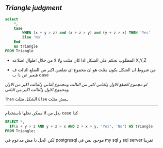 ## _Triangle judgment_ ##

``` sql
select 
    *,
    Case
        WHEN (x + y > z) and (x + z > y) and (y + z > x) THEN 'Yes'
        Else 'No'
    End
    as triangle
FROM Triangle
```
- المطلوب نحكم على الشكل اذا كان مثلث ولا لا من خلال اطوال اضلاعه X,Y,Z
  
- من شروط ان الشكل يكون مثلث هو ان مجموع اي ضلعين اكبر من الضلع التالت ف هنعبر عن دا ب case

 _لو مجموع الضلع الاول والتاني اكبر من التالت_
_ومجموع التاني والتالت اكبر من الاول_
_ومجموع الاول والتالت اكبر من التاني_

```Then``` الشكل مثلث
```Else``` مش مثلث_

---

ممكن نحلها باستخدام if بدل من case كدا
```sql
SELECT *, 
  IF(x + y > z AND y + z > x AND z + x > y, 'Yes', 'No') AS triangle 
FROM Triangle;
```
لكن الحل دا مش مدعوم في postgresql موجود بس في my sql و sql server تقريبا
